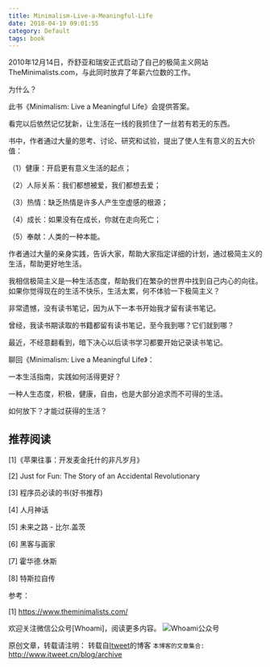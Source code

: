 ```yaml
---
title: Minimalism-Live-a-Meaningful-Life
date: 2018-04-19 09:01:55
category: Default
tags: book
---
```

2010年12月14日，乔舒亚和瑞安正式启动了自己的极简主义网站TheMinimalists.com，与此同时放弃了年薪六位数的工作。

为什么？

此书《Minimalism: Live a Meaningful Life》会提供答案。

看完以后依然记忆犹新，让生活在一线的我抓住了一丝若有若无的东西。

书中，作者通过大量的思考、讨论、研究和试验，提出了使人生有意义的五大价值：

（1）健康：开启更有意义生活的起点；

（2）人际关系：我们都想被爱，我们都想去爱；

（3）热情：缺乏热情是许多人产生空虚感的根源；

（4）成长：如果没有在成长，你就在走向死亡；

（5）奉献：人类的一种本能。

作者通过大量的亲身实践，告诉大家，帮助大家指定详细的计划，通过极简主义的生活，帮助更好地生活。

我相信极简主义是一种生活态度，帮助我们在繁杂的世界中找到自己内心的向往。如果你觉得现在的生活不快乐，生活太累，何不体验一下极简主义？

非常遗憾，没有读书笔记，因为从下一本书开始我才留有读书笔记。

曾经，我读书期读取的书籍都留有读书笔记，至今我到哪？它们就到哪？

最近，不经意翻看到，暗下决心以后读书学习都要开始记录读书笔记。

聊回《Minimalism: Live a Meaningful Life》：

一本生活指南，实践如何活得更好？

一种人生态度，积极，健康，自由，也是大部分追求而不可得的生活。

如何放下？才能过获得的生活？

## 推荐阅读

[1]《苹果往事：开发麦金托什的非凡岁月》

[2] Just for Fun: The Story of an Accidental Revolutionary

[3] 程序员必读的书(好书推荐)

[4] 人月神话

[5] 未来之路 - 比尔.盖茨

[6] 黑客与画家

[7] 霍华德.休斯

[8] 特斯拉自传

参考：

[1] https://www.theminimalists.com/

欢迎关注微信公众号[Whoami]，阅读更多内容。
![Whoami公众号](https://github.com/itweet/labs/raw/master/common/img/weixin_public.gif)

原创文章，转载请注明： 转载自[Itweet](http://www.itweet.cn)的博客
`本博客的文章集合:` http://www.itweet.cn/blog/archive